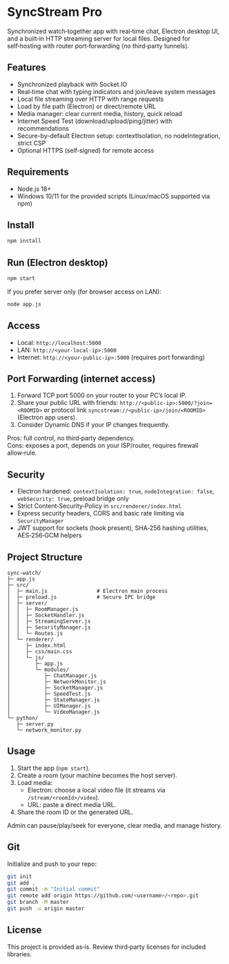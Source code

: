 
# SyncStream Pro

Synchronized watch‑together app with real‑time chat, Electron desktop UI, and a built‑in HTTP streaming server for local files. Designed for self‑hosting with router port‑forwarding (no third‑party tunnels).

## Features

- Synchronized playback with Socket.IO
- Real‑time chat with typing indicators and join/leave system messages
- Local file streaming over HTTP with range requests
- Load by file path (Electron) or direct/remote URL
- Media manager: clear current media, history, quick reload
- Internet Speed Test (download/upload/ping/jitter) with recommendations
- Secure-by-default Electron setup: contextIsolation, no nodeIntegration, strict CSP
- Optional HTTPS (self‑signed) for remote access

## Requirements

- Node.js 18+
- Windows 10/11 for the provided scripts (Linux/macOS supported via npm)

## Install

```bash
npm install
```

## Run (Electron desktop)

```bash
npm start
```

If you prefer server only (for browser access on LAN):

```bash
node app.js
```

## Access

- Local: `http://localhost:5000`
- LAN: `http://<your-local-ip>:5000`
- Internet: `http://<your-public-ip>:5000` (requires port forwarding)

## Port Forwarding (internet access)

1. Forward TCP port 5000 on your router to your PC’s local IP.
2. Share your public URL with friends: `http://<public-ip>:5000/?join=<ROOMID>` or protocol link `syncstream://<public-ip>/join/<ROOMID>` (Electron app users).
3. Consider Dynamic DNS if your IP changes frequently.

Pros: full control, no third‑party dependency.  
Cons: exposes a port, depends on your ISP/router, requires firewall allow‑rule.

## Security

- Electron hardened: `contextIsolation: true`, `nodeIntegration: false`, `webSecurity: true`, preload bridge only
- Strict Content‑Security‑Policy in `src/renderer/index.html`
- Express security headers, CORS and basic rate limiting via `SecurityManager`
- JWT support for sockets (hook present), SHA‑256 hashing utilities, AES‑256‑GCM helpers

## Project Structure

```
sync-watch/
├─ app.js
├─ src/
│  ├─ main.js                # Electron main process
│  ├─ preload.js             # Secure IPC bridge
│  ├─ server/
│  │  ├─ RoomManager.js
│  │  ├─ SocketHandler.js
│  │  ├─ StreamingServer.js
│  │  ├─ SecurityManager.js
│  │  └─ Routes.js
│  └─ renderer/
│     ├─ index.html
│     ├─ css/main.css
│     └─ js/
│        ├─ app.js
│        └─ modules/
│           ├─ ChatManager.js
│           ├─ NetworkMonitor.js
│           ├─ SocketManager.js
│           ├─ SpeedTest.js
│           ├─ StateManager.js
│           ├─ UIManager.js
│           └─ VideoManager.js
└─ python/
   ├─ server.py
   └─ network_monitor.py
```

## Usage

1. Start the app (`npm start`).
2. Create a room (your machine becomes the host server).
3. Load media:
   - Electron: choose a local video file (it streams via `/stream/<roomId>/video`).
   - URL: paste a direct media URL.
4. Share the room ID or the generated URL.

Admin can pause/play/seek for everyone, clear media, and manage history.

## Git

Initialize and push to your repo:

```bash
git init
git add .
git commit -m "Initial commit"
git remote add origin https://github.com/<username>/<repo>.git
git branch -M master
git push -u origin master
```

## License

This project is provided as‑is. Review third‑party licenses for included libraries.
